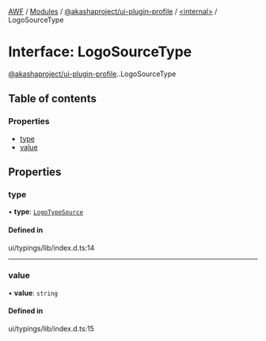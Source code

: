 [AWF](../README.md) / [Modules](../modules.md) / [@akashaproject/ui-plugin-profile](../modules/akashaproject_ui_plugin_profile.md) / [<internal\>](../modules/akashaproject_ui_plugin_profile._internal_.md) / LogoSourceType

# Interface: LogoSourceType

[@akashaproject/ui-plugin-profile](../modules/akashaproject_ui_plugin_profile.md).[<internal>](../modules/akashaproject_ui_plugin_profile._internal_.md).LogoSourceType

## Table of contents

### Properties

- [type](akashaproject_ui_plugin_profile._internal_.LogoSourceType.md#type)
- [value](akashaproject_ui_plugin_profile._internal_.LogoSourceType.md#value)

## Properties

### type

• **type**: [`LogoTypeSource`](../enums/akashaproject_ui_plugin_profile._internal_.LogoTypeSource.md)

#### Defined in

ui/typings/lib/index.d.ts:14

___

### value

• **value**: `string`

#### Defined in

ui/typings/lib/index.d.ts:15
